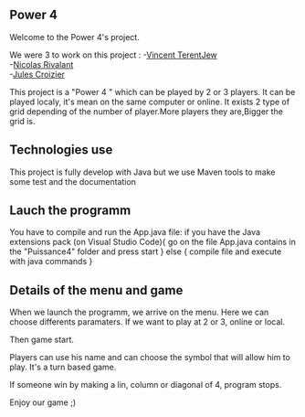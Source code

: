 ## Power 4

Welcome to the Power 4's project.

We were 3 to work on this project :
-[Vincent TerentJew](https://github.com/VincentTjw)<br>
-[Nicolas Rivalant](https://github.com/NRIVALANT)<br>
-[Jules Croizier](https://github.com/roulios44)<br>

This project is a "Power 4 " which can be played by 2 or 3 players.
It can be played localy, it's mean on the same computer or online.
It exists 2 type of grid depending of the number of player.More players they are,Bigger the grid is.

## Technologies use

This project is fully develop with Java but we use Maven tools to make some test and the documentation


## Lauch the programm
You have to compile and run the App.java file:
if you have the Java extensions pack (on Visual Studio Code){
    go on the file App.java contains in the "Puissance4" folder and press start
} else {
    compile file and execute with java commands
}

## Details of the menu and game

When we launch the programm, we arrive on the menu. Here we can choose differents paramaters.
If we want to play at 2 or 3, online or local.

Then game start.

Players can use his name and can choose the symbol that will allow him to play.
It's a turn based game.

If someone win by making a lin, column or diagonal of 4, program stops.

Enjoy our game ;)